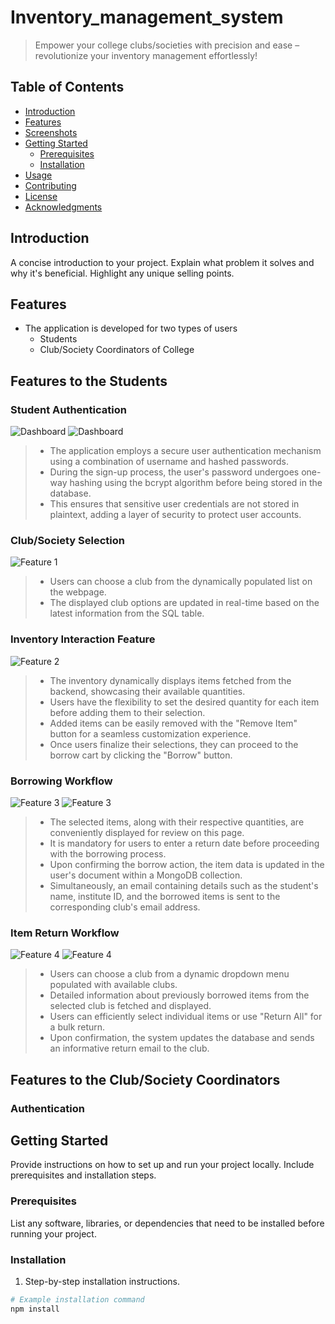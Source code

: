 # Inventory_management_system
> Empower your college clubs/societies with precision and ease – revolutionize your inventory management effortlessly!

## Table of Contents

- [Introduction](#introduction)
- [Features](#features)
- [Screenshots](#screenshots)
- [Getting Started](#getting-started)
  - [Prerequisites](#prerequisites)
  - [Installation](#installation)
- [Usage](#usage)
- [Contributing](#contributing)
- [License](#license)
- [Acknowledgments](#acknowledgments)

## Introduction

A concise introduction to your project. Explain what problem it solves and why it's beneficial. Highlight any unique selling points.

## Features
- The application is developed for two types of users
  - Students
  - Club/Society Coordinators of College

## Features to the Students
### Student Authentication

![Dashboard](https://i.postimg.cc/jSNfPSS0/signin.jpg)
![Dashboard](https://i.postimg.cc/9FsTD7VY/signup.png)
 >- The application employs a secure user authentication mechanism using a combination of username and hashed passwords.
 >- During the sign-up process, the user's password undergoes one-way hashing using the bcrypt algorithm before being stored in the database.
 >- This ensures that sensitive user credentials are not stored in plaintext, adding a layer of security to protect user accounts.

### Club/Society Selection

![Feature 1](https://i.postimg.cc/NML1qRRh/choose-club.png)
>- Users can choose a club from the dynamically populated list on the webpage.
>- The displayed club options are updated in real-time based on the latest information from the SQL table.

### Inventory Interaction Feature

![Feature 2](https://i.postimg.cc/4y24Chv0/item-borrow.png)
>- The inventory dynamically displays items fetched from the backend, showcasing their available quantities.
>- Users have the flexibility to set the desired quantity for each item before adding them to their selection.
>- Added items can be easily removed with the "Remove Item" button for a seamless customization experience.
>- Once users finalize their selections, they can proceed to the borrow cart by clicking the "Borrow" button.

### Borrowing Workflow

![Feature 3](https://i.postimg.cc/3JDWMn6C/borrow-review-page.png)
![Feature 3](https://i.postimg.cc/yxDhC04g/borrow-email.png)
>- The selected items, along with their respective quantities, are conveniently displayed for review on this page.
>- It is mandatory for users to enter a return date before proceeding with the borrowing process.
>- Upon confirming the borrow action, the item data is updated in the user's document within a MongoDB collection.
>- Simultaneously, an email containing details such as the student's name, institute ID, and the borrowed items is sent to the corresponding club's email address.

### Item Return Workflow

![Feature 4](https://i.postimg.cc/bYnHgHTW/return-workflow.png)
![Feature 4](https://i.postimg.cc/CxRKCJCf/return-email.png)
>- Users can choose a club from a dynamic dropdown menu populated with available clubs.
>- Detailed information about previously borrowed items from the selected club is fetched and displayed.
>- Users can efficiently select individual items or use "Return All" for a bulk return.
>- Upon confirmation, the system updates the database and sends an informative return email to the club.

## Features to the Club/Society Coordinators

### Authentication


## Getting Started

Provide instructions on how to set up and run your project locally. Include prerequisites and installation steps.

### Prerequisites

List any software, libraries, or dependencies that need to be installed before running your project.

### Installation

1. Step-by-step installation instructions.

```bash
# Example installation command
npm install
